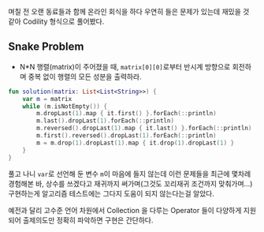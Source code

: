 며칠 전 오랜 동료들과 함께 온라인 회식을 하다 우연히 들은 문제가 있는데 재밌을 것 같아 Codility 형식으로 풀어봤다.

## Snake Problem

* N*N 행렬(matrix)이 주어졌을 때, `matrix[0][0]`로부터 반시계 방향으로 회전하며 중복 없이 행렬의 모든 성분을 출력하라.

```kotlin
fun solution(matrix: List<List<String>>) {
    var m = matrix
    while (m.isNotEmpty()) {
        m.dropLast(1).map { it.first() }.forEach(::println)
        m.last().dropLast(1).forEach(::println)
        m.reversed().dropLast(1).map { it.last() }.forEach(::println)
        m.first().reversed().dropLast(1).forEach(::println)
        m = m.drop(1).dropLast(1).map { it.drop(1).dropLast(1) }
    }
}
```

풀고 나니 `var`로 선언해 둔 변수 `m`이 마음에 들지 않는데 이런 문제들을 최근에 몇차례 경험해본 바, 상수를 쓰겠다고 재귀까지 써가며(그것도 꼬리재귀 조건까지 맞춰가며...) 구현하는게
알고리즘 테스트에는 그다지 도움이 되지 않는다는걸 알았다.

예전과 달리 고수준 언어 차원에서 Collection 을 다루는 Operator 들이 다양하게 지원되어 출제의도만 정확히 파악하면 구현은 간단하다.
